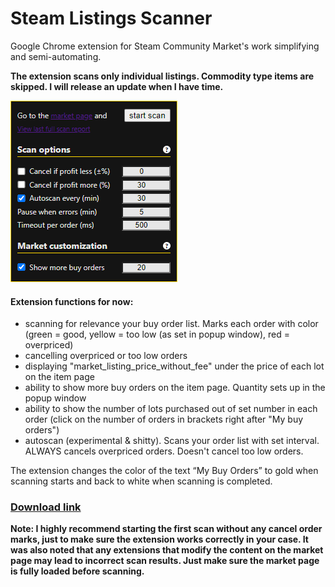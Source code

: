 # Steam Listings Scanner
Google Chrome extension for Steam Community Market's work simplifying and semi-automating.

**The extension scans only individual listings. Commodity type items are skipped. I will release an update when I have time.**

![alt text](https://github.com/auwaho/SteamListingsScanner/blob/master/screenshot.png "Steam Listings Scanner")

#### Extension functions for now: 
- scanning for relevance your buy order list. Marks each order with color (green = good, yellow = too low (as set in popup window), red = overpriced)
- cancelling overpriced or too low orders
- displaying "market_listing_price_without_fee" under the price of each lot on the item page
- ability to show more buy orders on the item page. Quantity sets up in the popup window
- ability to show the number of lots purchased out of set number in each order (click on the number of orders in brackets right after "My buy orders")
- autoscan (experimental & shitty). Scans your order list with set interval. ALWAYS cancels overpriced orders. Doesn't cancel too low orders.

The extension changes the color of the text “My Buy Orders” to gold when scanning starts and back to white when scanning is completed.

### [Download link](https://github.com/auwaho/SteamListingsScanner/releases/download/v1.0/SLS.zip)

**Note: I highly recommend starting the first scan without any cancel order marks, just to make sure the extension works correctly in your case. It was also noted that any extensions that modify the content on the market page may lead to incorrect scan results. Just make sure the market page is fully loaded before scanning.**

